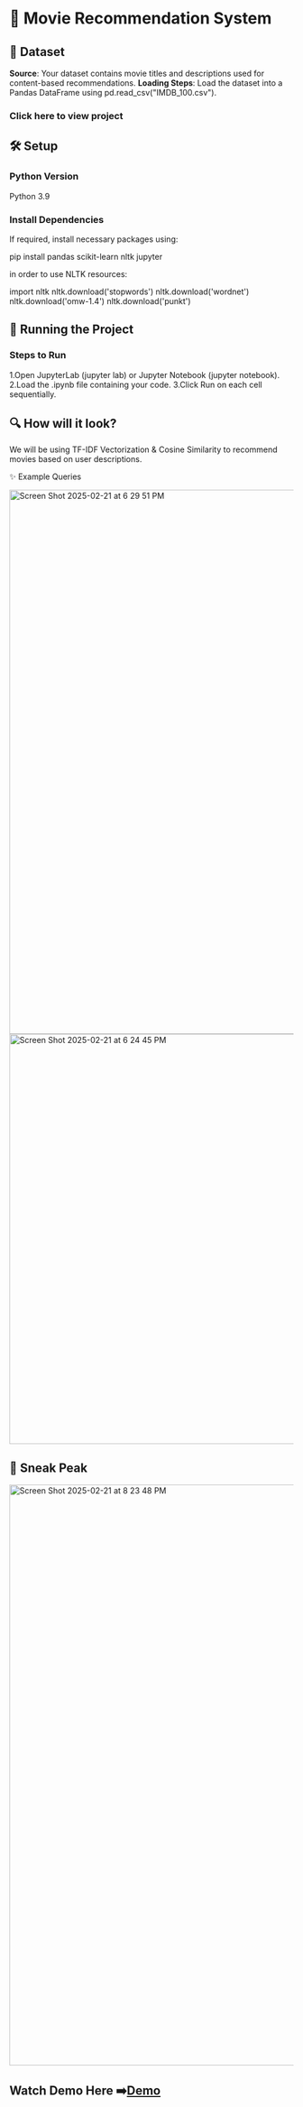 # 🎥 Movie Recommendation System
## 📂 Dataset


**Source**: Your dataset contains movie titles and descriptions used for content-based recommendations.
**Loading Steps**: Load the dataset into a Pandas DataFrame using pd.read_csv("IMDB_100.csv").

### Click here to view project

## 🛠️ Setup

### Python Version
 Python 3.9 

### Install Dependencies
If required, install necessary packages using:

pip install pandas scikit-learn nltk jupyter

in order to use  NLTK resources:

import nltk
nltk.download('stopwords')
nltk.download('wordnet')
nltk.download('omw-1.4')
nltk.download('punkt')

## 🚀 Running the Project

 ### Steps to Run

1.Open JupyterLab (jupyter lab) or Jupyter Notebook (jupyter notebook).
2.Load the .ipynb file containing your code.
3.Click Run on each cell sequentially.

## 🔍 How will it look?
 We will be using TF-IDF Vectorization & Cosine Similarity to recommend movies based on user descriptions.

 ✨ Example Queries

<img width="965" alt="Screen Shot 2025-02-21 at 6 29 51 PM" src="https://github.com/user-attachments/assets/9f1495b4-b94d-406d-9c8f-03d939817e26" />



<img width="727" alt="Screen Shot 2025-02-21 at 6 24 45 PM" src="https://github.com/user-attachments/assets/57f36930-f04e-4114-83bf-6ceb0231194d" />

## 📸 Sneak Peak

<img width="1030" alt="Screen Shot 2025-02-21 at 8 23 48 PM" src="https://github.com/user-attachments/assets/4c651ae0-7ee1-4f8e-950c-b263d98265da" />



## Watch Demo Here ➡️[Demo](https://youtu.be/NA3Qbmb_xE4)


